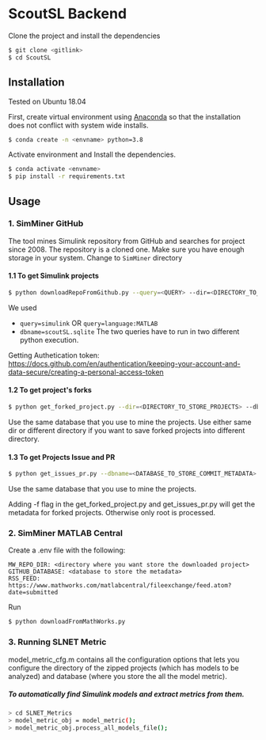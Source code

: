 # ScoutSL Backend

Clone the project and install the dependencies
```sh
$ git clone <gitlink>
$ cd ScoutSL
```

## Installation

Tested on Ubuntu 18.04 

First, create virtual environment using  [Anaconda] so that the installation does not conflict with system wide installs.
```sh
$ conda create -n <envname> python=3.8
```

Activate environment and Install the dependencies.
```sh
$ conda activate <envname>
$ pip install -r requirements.txt
```

## Usage

### 1. SimMiner GitHub
The tool mines Simulink repository from GitHub and searches for project since 2008. The repository is a cloned one. Make sure you have enough storage in your system.
Change  to `SimMiner` directory

#### 1.1 To get Simulink projects
```sh
$ python downloadRepoFromGithub.py --query=<QUERY> --dir=<DIRECTORY_TO_STORE_PROJECTS> --dbname=<DATABASE_TO_STORE_COMMIT_METADATA> --token=<GITHUB_AUTHENTICATION_TOKEN>
``` 
We used 
- `query=simulink`  OR `query=language:MATLAB` 
- `dbname=scoutSL.sqlite`
The two queries have to run in two different python execution.

Getting Authetication token: https://docs.github.com/en/authentication/keeping-your-account-and-data-secure/creating-a-personal-access-token


#### 1.2 To get project's forks 

```sh
$ python get_forked_project.py --dir=<DIRECTORY_TO_STORE_PROJECTS> --dbname=<DATABASE_TO_STORE_COMMIT_METADATA> --token=<GITHUB_AUTHENTICATION_TOKEN>
``` 
Use the same database that you use to mine the projects. 
Use either same dir  or different directory if you want to save forked projects into different directory.

#### 1.3 To get Projects Issue and PR
```sh
$ python get_issues_pr.py --dbname=<DATABASE_TO_STORE_COMMIT_METADATA> --token=<GITHUB_AUTHENTICATION_TOKEN>
``` 
Use the same database that you use to mine the projects. 

Adding -f flag in the get_forked_project.py and get_issues_pr.py will get the metadata for forked projects. Otherwise only root is processed. 

### 2. SimMiner MATLAB Central 
Create a .env file with the following: 
```
MW_REPO_DIR: <directory where you want store the downloaded project>
GITHUB_DATABASE: <database to store the metadata>
RSS_FEED: https://www.mathworks.com/matlabcentral/fileexchange/feed.atom?date=submitted
```

Run
```sh
$ python downloadFromMathWorks.py 
```
### 3. Running SLNET Metric
model_metric_cfg.m contains all the configuration options that lets you configure the directory of the zipped projects (which has models to be analyzed) and database (where you store the all the model metric).  
##### To automatically find Simulink models and extract metrics from them. 
```sh
> cd SLNET_Metrics
> model_metric_obj = model_metric();
> model_metric_obj.process_all_models_file();
```

[//]: # (These are reference links used in the body of this note and get stripped out when the markdown processor does its job. There is no need to format nicely because it shouldn't be seen. Thanks SO - http://stackoverflow.com/questions/4823468/store-comments-in-markdown-syntax)
   [Anaconda]: <https://www.anaconda.com/>
